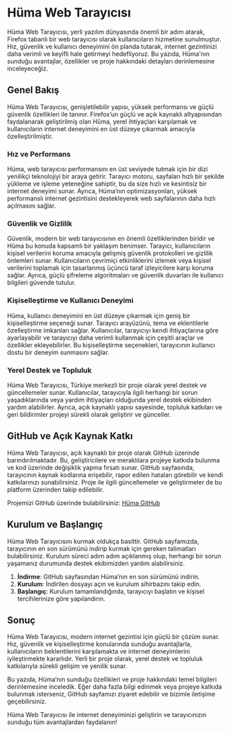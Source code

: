 # Hüma Web Tarayıcısı

Hüma Web Tarayıcısı, yerli yazılım dünyasında önemli bir adım atarak, Firefox tabanlı bir web tarayıcısı olarak kullanıcıların hizmetine sunulmuştur. Hız, güvenlik ve kullanıcı deneyimini ön planda tutarak, internet gezintinizi daha verimli ve keyifli hale getirmeyi hedefliyoruz. Bu yazıda, Hüma'nın sunduğu avantajlar, özellikler ve proje hakkındaki detayları derinlemesine inceleyeceğiz.

## Genel Bakış

Hüma Web Tarayıcısı, genişletilebilir yapısı, yüksek performansı ve güçlü güvenlik özellikleri ile tanınır. Firefox’un güçlü ve açık kaynaklı altyapısından faydalanarak geliştirilmiş olan Hüma, yerel ihtiyaçları karşılamak ve kullanıcıların internet deneyimini en üst düzeye çıkarmak amacıyla özelleştirilmiştir.

### Hız ve Performans

Hüma, web tarayıcısı performansını en üst seviyede tutmak için bir dizi yenilikçi teknolojiyi bir araya getirir. Tarayıcı motoru, sayfaları hızlı bir şekilde yükleme ve işleme yeteneğine sahiptir, bu da size hızlı ve kesintisiz bir internet deneyimi sunar. Ayrıca, Hüma’nın optimizasyonları, yüksek performanslı internet gezintisini destekleyerek web sayfalarının daha hızlı açılmasını sağlar.

### Güvenlik ve Gizlilik

Güvenlik, modern bir web tarayıcısının en önemli özelliklerinden biridir ve Hüma bu konuda kapsamlı bir yaklaşım benimser. Tarayıcı, kullanıcıların kişisel verilerini koruma amacıyla gelişmiş güvenlik protokolleri ve gizlilik önlemleri sunar. Kullanıcıların çevrimiçi etkinliklerini izlemek veya kişisel verilerini toplamak için tasarlanmış üçüncü taraf izleyicilere karşı koruma sağlar. Ayrıca, güçlü şifreleme algoritmaları ve güvenlik duvarları ile kullanıcı bilgileri güvende tutulur.

### Kişiselleştirme ve Kullanıcı Deneyimi

Hüma, kullanıcı deneyimini en üst düzeye çıkarmak için geniş bir kişiselleştirme seçeneği sunar. Tarayıcı arayüzünü, tema ve eklentilerle özelleştirme imkanları sağlar. Kullanıcılar, tarayıcıyı kendi ihtiyaçlarına göre ayarlayabilir ve tarayıcıyı daha verimli kullanmak için çeşitli araçlar ve özellikler ekleyebilirler. Bu kişiselleştirme seçenekleri, tarayıcının kullanıcı dostu bir deneyim sunmasını sağlar.

### Yerel Destek ve Topluluk

Hüma Web Tarayıcısı, Türkiye merkezli bir proje olarak yerel destek ve güncellemeler sunar. Kullanıcılar, tarayıcıyla ilgili herhangi bir sorun yaşadıklarında veya yardım ihtiyaçları olduğunda yerel destek ekibinden yardım alabilirler. Ayrıca, açık kaynaklı yapısı sayesinde, topluluk katkıları ve geri bildirimler projeyi sürekli olarak geliştirir ve günceller.

## GitHub ve Açık Kaynak Katkı

Hüma Web Tarayıcısı, açık kaynaklı bir proje olarak GitHub üzerinde barındırılmaktadır. Bu, geliştiricilere ve meraklılara projeye katkıda bulunma ve kod üzerinde değişiklik yapma fırsatı sunar. GitHub sayfasında, tarayıcının kaynak kodlarına erişebilir, rapor edilen hataları görebilir ve kendi katkılarınızı sunabilirsiniz. Proje ile ilgili güncellemeler ve geliştirmeler de bu platform üzerinden takip edilebilir.

Projemizi GitHub üzerinde bulabilirsiniz: [Hüma GitHub](https://github.com/huma-project)

## Kurulum ve Başlangıç

Hüma Web Tarayıcısını kurmak oldukça basittir. GitHub sayfamızda, tarayıcının en son sürümünü indirip kurmak için gereken talimatları bulabilirsiniz. Kurulum süreci adım adım açıklanmış olup, herhangi bir sorun yaşamanız durumunda destek ekibimizden yardım alabilirsiniz.

1. **İndirme**: GitHub sayfasından Hüma’nın en son sürümünü indirin.
2. **Kurulum**: İndirilen dosyayı açın ve kurulum sihirbazını takip edin.
3. **Başlangıç**: Kurulum tamamlandığında, tarayıcıyı başlatın ve kişisel tercihlerinize göre yapılandırın.

## Sonuç

Hüma Web Tarayıcısı, modern internet gezintisi için güçlü bir çözüm sunar. Hız, güvenlik ve kişiselleştirme konularında sunduğu avantajlarla, kullanıcıların beklentilerini karşılamakta ve internet deneyimlerini iyileştirmekte kararlıdır. Yerli bir proje olarak, yerel destek ve topluluk katkılarıyla sürekli gelişim ve yenilik sunar.

Bu yazıda, Hüma’nın sunduğu özellikleri ve proje hakkındaki temel bilgileri derinlemesine inceledik. Eğer daha fazla bilgi edinmek veya projeye katkıda bulunmak isterseniz, GitHub sayfamızı ziyaret edebilir ve bizimle iletişime geçebilirsiniz. 

Hüma Web Tarayıcısı ile internet deneyiminizi geliştirin ve tarayıcınızın sunduğu tüm avantajlardan faydalanın!
